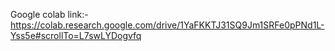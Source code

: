 Google colab link:- https://colab.research.google.com/drive/1YaFKKTJ31SQ9Jm1SRFe0pPNd1L-Yss5e#scrollTo=L7swLYDogvfq


